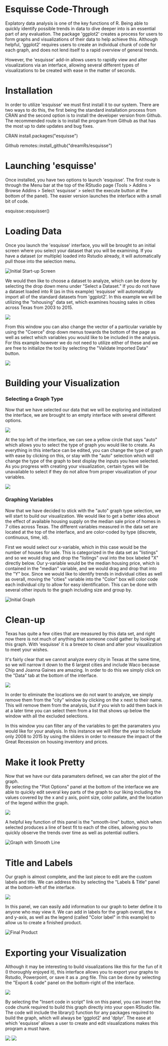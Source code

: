 
# Esquisse Code-Through

Explatory data analysis is one of the key functions of R.  Being able to quickly identify possible trends in data to dive deeper into is an essential part of any evaluation. The package 'ggplot2' creates a process for users to form graphs and visualizations of their data to help achieve this.  Although helpful, 'ggplot2' requires users to create an individual chunk of code for each graph, and does not lend itself to a rapid overview of general trends.

However, the 'esquisse' add-in allows users to rapidly view and alter visualizations via an interface, allowing several different types of visualizations to be created with ease in the matter of seconds.

# Installation
In order to utilize 'esquisse' we must first install it to our system.  There are two ways to do this, the first being the standard installation process from CRAN and the second option is to install the developer version from Github.  The recommended route is to install the program from Github as that has the most up to date updates and bug fixes.

CRAN 
install.packages("esquisse")


Github
remotes::install_github("dreamRs/esquisse")


# Launching 'esquisse'
Once installed, you have two options to launch 'esquisse'. The first route is through the Menu bar at the top of the RStudio page (Tools > Addins > Browse Addins > Select 'esquisse' > select the execute button at the bottom of the panel).  The easier version launches the interface with a small bit of code.

esquisse::esquisser()


# Loading Data
Once you launch the 'esquisse' interface, you will be brought to an initial screen where you select your dataset that you will be examining.  If you have a dataset (or multiple) loaded into Rstudio already, it will automatically pull those into the selection menu.

![Initial Start-up Screen](images/Initial.png)

We would then like to choose a dataset to analyze, which can be done by selecting the drop down menu under "Select a Dataset."  If you do not have a dataset loaded into R (as in this example) 'esquisse' will automatically import all of the standard datasets from 'ggplot2'. In this example we will be utilizing the "txhousing" data set, which examines housing sales in cities across Texas from 2003 to 2015.

![](images/select_df.png)

From this window you can also change the vector of a particular variable by using the "Coerce" drop down menus towards the bottom of the page as well as select which variables you would like to be included in the analysis.  For this example however we do not need to utilize either of these and we are free to initialize the tool by selecting the "Validate Imported Data" button.

![](images/validate_data.png)

# Building your Visualization
### Selecting a Graph Type
Now that we have selected our data that we will be exploring and initialized the interface, we are brought to an empty interface with several different options.

![](https://github.com/Mkulbida/mikekulbida/blob/master/images/blank_interface.png)



At the top left of the interface, we can see a yellow circle that says "auto" which allows you to select the type of graph you would like to create.  As everything in this interface can be edited, you can change the type of graph with ease by clicking on this, or stay with the "auto" selection which will change the type of the graph to best display the inputs you have selected. As you progress with creating your visualization, certain types will be unavailable to select if they do not allow from proper visualization of your variables. 

![](images/select_graph_type.png)

### Graphing Variables

Now that we have decided to stick with the "auto" graph type selection, we will start to build our visualization.  We would like to get a better idea about the effect of available housing supply on the median sale price of homes in 7 cities across Texas. The different variables measured in the data set are located at the top of the interface, and are color-coded by type (discrete, continuous, time, id).

First we would select our x-variable, which in this case would be the number of houses for sale.  This is categorized in the data set as "listings" and so we would drag and drop the "listings" oval into the box labeled "X" directly below.  Our y-variable would be the median housing price, which is contained in the "median" variable, and we would drag and drop that into the "Y" box.  Since we would like to identify trends in individual cities as well as overall, moving the "cities" variable into the "Color" box will color code each individual city to allow for easy identification. This can be done with several other inputs to the graph including size and group by.

![Initial Graph](images/First_graph.png)



# Clean-up
Texas has quite a few cities that are measured by this data set, and right now there is not much of anything that someone could gather by looking at this graph.  With 'esquisse' it is a breeze to clean and alter your visualization to meet your wishes.

It's fairly clear that we cannot analyze every city in Texas at the same time, so we will narrow it down to the 6 largest cities and include Waco because Chip and Joanna Gaines are amazing. In order to do this we simply click on the "Data" tab at the bottom of the interface.

![](images/edit_data.png)

In order to eliminate the locations we do not want to analyze, we simply remove them from the "city" window by clicking on the x next to their name.  This will remove them from the analysis, but if you wish to add them back in at a later time you can select them from a list that shows up below the window with all the excluded selections. 

In this window you can filter any of the variables to get the paramaters you would like for your analysis.  In this instance we will filter the year to include only 2008 to 2015 by using the sliders in order to measure the impact of the Great Recession on housing inventory and prices. 



# Make it look Pretty
Now that we have our data paramaters defined, we can alter the plot of the graph.  
By selecting the "Plot Options" panel at the bottom of the interface we are able to quickly edit several key parts of the graph to our liking including the values covered by the x and y axis, point size, color pallate, and the location of the legend within the graph.  

![](images/plot_options.png)


A helpful key function of this panel is the "smooth-line" button, which when selected produces a line of best fit to each of the cities, allowing you to quickly observe the trends over time as well as potential outliers.

![Graph with Smooth Line](smooth_line.png)



# Title and Labels
Our graph is almost complete, and the last piece to edit are the custom labels and title.  We can address this by selecting the "Labels & Title" panel at the bottom-left of the interface.

![](labels_title.png)


In this panel, we can easily add information to our graph to beter define it to anyone who may view it.  We can add in labels for the graph overall, the x and y-axis, as well as the legend (called "Color label" in this example) to allow us to create a finished product.

![Final Product](images/final_graph_w_labels.png)

# Exporting your Visualization

Although it may be interesting to build visualizations like this for the fun of it (I thoroughly enjoyed it), this interface allows you to export your graphs to Rstudio, Powerpoint, or save it as a .png file.  This can be done by selecting the "Export & code" panel on the bottom-right of the interface. 

![](images/select_code.png)


By selecting the "Insert code in script" link on this panel, you can insert the code chunk required to build this graph directly into your open RStudio file.  The code will include the library() function for any packages required to build the graph, which will always be 'ggplot2' and 'dplyr'. The ease at which 'esquisse' allows a user to create and edit visualizations makes this program a must have.

![](images/codechunk.png)
![](images/final_product.png)
